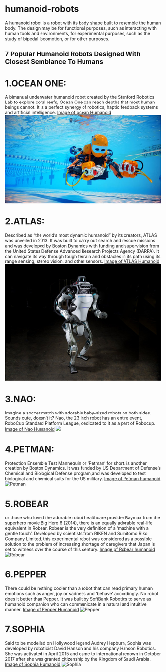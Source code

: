 # humanoid-robots
A humanoid robot is a robot with its body shape built to resemble the human body. The design may be for functional purposes, such as interacting with human tools and environments, for experimental purposes, such as the study of bipedal locomotion, or for other purposes.
## 7 Popular Humanoid Robots Designed With Closest Semblance To Humans
# 1.OCEAN ONE:
A bimanual underwater humanoid robot created by the Stanford Robotics Lab to explore coral reefs, Ocean One can reach depths that most human beings cannot. It is a perfect synergy of robotics, haptic feedback systems and artificial intelligence. 
[Image of ocean Humanoid](https://images.app.goo.gl/4Ziz4QEr5kSEDfvg9)
![Ocean Humanoid](oceanone.jpg)
# 2.ATLAS:
Described as “the world’s most dynamic humanoid” by its creators, ATLAS was unveiled in 2013. It was built to carry out search and rescue missions and was developed by Boston Dynamics with funding and supervision from the United States Defense Advanced Research Projects Agency (DARPA). It can navigate its way through tough terrain and obstacles in its path using its range sensing, stereo vision, and other sensors.
[Image of ATLAS Humanoid](https://images.app.goo.gl/2NXbntdyjedcyLsh9)
![ATLAS](Atlas-FINAL.jpg)
# 3.NAO:
Imagine a soccer match with adorable baby-sized robots on both sides. Sounds cute, doesn’t it? Nao, the 23 inch robot has an entire event, RoboCup Standard Platform League, dedicated to it as a part of Robocup.
[Image of Nao Humanoid](https://images.app.goo.gl/7iPBgSRNXetQXDah9)
![](Nao.jpg)
# 4.PETMAN:
Protection Ensemble Test Mannequin or ‘Petman’ for short, is another creation by Boston Dynamics. It was funded by US Department of Defense’s Chemical and Biological Defense program,and was developed to test biological  and chemical suits for the US military.
[Image of Petman humanoid](https://images.app.goo.gl/D3ood7xkSHF9uoBT9)
![Petman](petman.png)
# 5.ROBEAR
or those who loved the adorable robot healthcare provider Baymax from the superhero movie Big Hero 6 (2014), there is an equally adorable real-life equivalent in Robear. Robear is the very definition of a ‘machine with a gentle touch’. Developed by scientists from RIKEN and Sumitomo Riko Company Limited, this experimental robot was considered as a possible solution to the problem of increasing shortage of caregivers that Japan is set to witness over the course of this century.
[Image pf Robear humanoid]()
![Robear]()
# 6.PEPPER
There could be nothing cooler than a robot that can read primary human emotions  such as anger, joy or sadness and ‘behave’ accordingly. No robot does it better than Pepper. It was  built by SoftBank Robotics to serve as humanoid companion who can communicate in a natural and intuitive manner.
[Image of Pepper Humanoid]()
![Pepper]()
# 7.SOPHIA
Said to be modelled on Hollywood legend Audrey Hepburn, Sophia was developed by roboticist David Hanson and his company Hanson Robotics. She was activated in April 2015 and came to international renown in October 2017 after she was granted citizenship by the Kingdom of Saudi Arabia.
[Image of Sophia Humanoid]()
![Sophia]()

